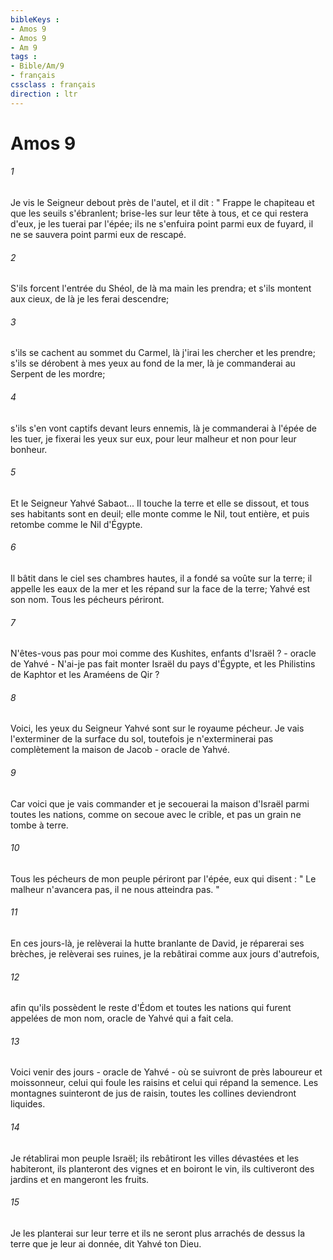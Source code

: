 ```yaml
---
bibleKeys : 
- Amos 9
- Amos 9
- Am 9
tags : 
- Bible/Am/9
- français
cssclass : français
direction : ltr
---
```


# Amos 9

###### 1
Je vis le Seigneur debout près de l'autel, et il dit : " Frappe le chapiteau et que les seuils s'ébranlent; brise-les sur leur tête à tous, et ce qui restera d'eux, je les tuerai par l'épée; ils ne s'enfuira point parmi eux de fuyard, il ne se sauvera point parmi eux de rescapé. 
###### 2
S'ils forcent l'entrée du Shéol, de là ma main les prendra; et s'ils montent aux cieux, de là je les ferai descendre; 
###### 3
s'ils se cachent au sommet du Carmel, là j'irai les chercher et les prendre; s'ils se dérobent à mes yeux au fond de la mer, là je commanderai au Serpent de les mordre; 
###### 4
s'ils s'en vont captifs devant leurs ennemis, là je commanderai à l'épée de les tuer, je fixerai les yeux sur eux, pour leur malheur et non pour leur bonheur. 
###### 5
Et le Seigneur Yahvé Sabaot... Il touche la terre et elle se dissout, et tous ses habitants sont en deuil; elle monte comme le Nil, tout entière, et puis retombe comme le Nil d'Égypte. 
###### 6
Il bâtit dans le ciel ses chambres hautes, il a fondé sa voûte sur la terre; il appelle les eaux de la mer et les répand sur la face de la terre; Yahvé est son nom. Tous les pécheurs périront. 
###### 7
N'êtes-vous pas pour moi comme des Kushites, enfants d'Israël ? - oracle de Yahvé - N'ai-je pas fait monter Israël du pays d'Égypte, et les Philistins de Kaphtor et les Araméens de Qir ? 
###### 8
Voici, les yeux du Seigneur Yahvé sont sur le royaume pécheur. Je vais l'exterminer de la surface du sol, toutefois je n'exterminerai pas complètement la maison de Jacob - oracle de Yahvé. 
###### 9
Car voici que je vais commander et je secouerai la maison d'Israël parmi toutes les nations, comme on secoue avec le crible, et pas un grain ne tombe à terre. 
###### 10
Tous les pécheurs de mon peuple périront par l'épée, eux qui disent : " Le malheur n'avancera pas, il ne nous atteindra pas. " 
###### 11
En ces jours-là, je relèverai la hutte branlante de David, je réparerai ses brèches, je relèverai ses ruines, je la rebâtirai comme aux jours d'autrefois, 
###### 12
afin qu'ils possèdent le reste d'Édom et toutes les nations qui furent appelées de mon nom, oracle de Yahvé qui a fait cela. 
###### 13
Voici venir des jours - oracle de Yahvé - où se suivront de près laboureur et moissonneur, celui qui foule les raisins et celui qui répand la semence. Les montagnes suinteront de jus de raisin, toutes les collines deviendront liquides. 
###### 14
Je rétablirai mon peuple Israël; ils rebâtiront les villes dévastées et les habiteront, ils planteront des vignes et en boiront le vin, ils cultiveront des jardins et en mangeront les fruits. 
###### 15
Je les planterai sur leur terre et ils ne seront plus arrachés de dessus la terre que je leur ai donnée, dit Yahvé ton Dieu. 
